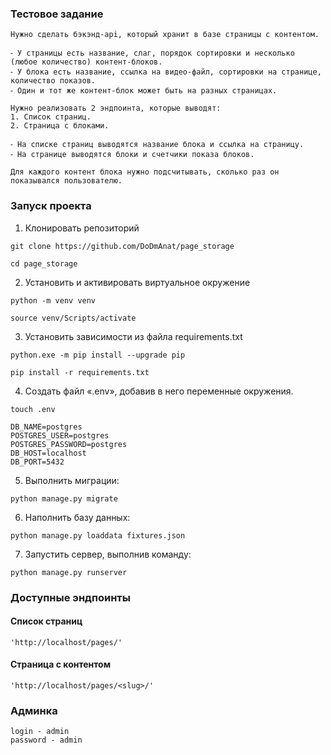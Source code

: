 ### Тестовое задание
```
Нужно сделать бэкэнд-api, который хранит в базе страницы с контентом.

⁃ У страницы есть название, слаг, порядок сортировки и несколько (любое количество) контент-блоков.
⁃ У блока есть название, ссылка на видео-файл, сортировки на странице, количество показов.
⁃ Один и тот же контент-блок может быть на разных страницах.

Нужно реализовать 2 эндпоинта, которые выводят:
1. Список страниц.
2. Страница с блоками.

⁃ На списке страниц выводятся название блока и ссылка на страницу.
⁃ На странице выводятся блоки и счетчики показа блоков.

Для каждого контент блока нужно подсчитывать, сколько раз он показывался пользователю.

```

### Запуск проекта

1. Клонировать репозиторий

```
git clone https://github.com/DoDmAnat/page_storage
```

```
cd page_storage
```

2. Установить и активировать виртуальное окружение
```
python -m venv venv
``` 
```
source venv/Scripts/activate
```

3. Установить зависимости из файла requirements.txt

```
python.exe -m pip install --upgrade pip
```
```
pip install -r requirements.txt
```
4. Создать файл «.env», добавив в него переменные окружения.
```
touch .env
```

```
DB_NAME=postgres
POSTGRES_USER=postgres
POSTGRES_PASSWORD=postgres
DB_HOST=localhost
DB_PORT=5432
```
5. Выполнить миграции:
```
python manage.py migrate
```
6. Наполнить базу данных:
```
python manage.py loaddata fixtures.json
```
7. Запустить сервер, выполнив команду:
```
python manage.py runserver
```

### Доступные эндпоинты

#### Список страниц
```
'http://localhost/pages/'
```

#### Страница с контентом
```
'http://localhost/pages/<slug>/'
```

### Админка

    login - admin
    password - admin